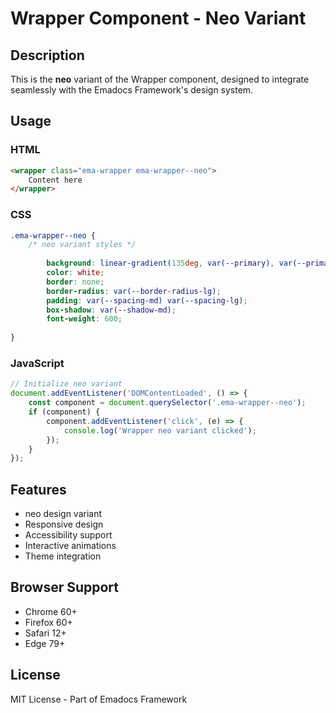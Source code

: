 # Wrapper Component - Neo Variant

## Description
This is the **neo** variant of the Wrapper component, designed to integrate seamlessly with the Emadocs Framework's design system.

## Usage

### HTML
```html
<wrapper class="ema-wrapper ema-wrapper--neo">
    Content here
</wrapper>
```

### CSS
```css
.ema-wrapper--neo {
    /* neo variant styles */
    
        background: linear-gradient(135deg, var(--primary), var(--primary-dark));
        color: white;
        border: none;
        border-radius: var(--border-radius-lg);
        padding: var(--spacing-md) var(--spacing-lg);
        box-shadow: var(--shadow-md);
        font-weight: 600;
    
}
```

### JavaScript
```javascript
// Initialize neo variant
document.addEventListener('DOMContentLoaded', () => {
    const component = document.querySelector('.ema-wrapper--neo');
    if (component) {
        component.addEventListener('click', (e) => {
            console.log('Wrapper neo variant clicked');
        });
    }
});
```

## Features
- neo design variant
- Responsive design
- Accessibility support
- Interactive animations
- Theme integration

## Browser Support
- Chrome 60+
- Firefox 60+
- Safari 12+
- Edge 79+

## License
MIT License - Part of Emadocs Framework
